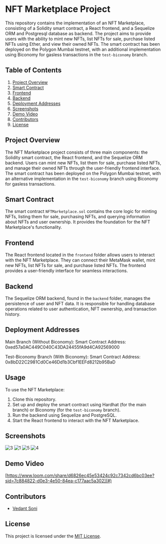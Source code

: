 # NFT Marketplace Project

This repository contains the implementation of an NFT Marketplace, consisting of a Solidity smart contract, a React frontend, and a Sequelize ORM and Postgresql database as backend. The project aims to provide users with the ability to mint new NFTs, list NFTs for sale, purchase listed NFTs using Ether, and view their owned NFTs. The smart contract has been deployed on the Polygon Mumbai testnet, with an additional implementation using Biconomy for gasless transactions in the `test-biconomy` branch.

## Table of Contents

1. [Project Overview](#project-overview)
2. [Smart Contract](#smart-contract)
3. [Frontend](#frontend)
4. [Backend](#backend)
5. [Deployment Addresses](#deployment-addresses)
7. [Screenshots](#screenshots)
8. [Demo Video](#demo-video)
9. [Contributors](#contributors)
10. [License](#license)

## Project Overview

The NFT Marketplace project consists of three main components: the Solidity smart contract, the React frontend, and the Sequelize ORM backend. Users can mint new NFTs, list them for sale, purchase listed NFTs, and manage their owned NFTs through the user-friendly frontend interface. The smart contract has been deployed on the Polygon Mumbai testnet, with an alternative implementation in the `test-biconomy` branch using Biconomy for gasless transactions.

## Smart Contract

The smart contract `NFTMarketplace.sol` contains the core logic for minting NFTs, listing them for sale, purchasing NFTs, and querying information about NFTs and user ownership. It provides the foundation for the NFT Marketplace's functionality.

## Frontend

The React frontend located in the `frontend` folder allows users to interact with the NFT Marketplace. They can connect their MetaMask wallet, mint new NFTs, list NFTs for sale, and purchase listed NFTs. The frontend provides a user-friendly interface for seamless interactions.

## Backend

The Sequelize ORM backend, found in the `backend` folder, manages the persistence of user and NFT data. It is responsible for handling database operations related to user authentication, NFT ownership, and transaction history.

## Deployment Addresses

Main Branch (Without Biconomy):
Smart Contract Address: 0xed57a0AC449C040C43DA24455fA9d4CA92569000

Test-Biconomy Branch (With Biconomy):
Smart Contract Address: 0x8bD22C2981Cd0Ce46Dd1b3Cbf1EEFd8212b95BaD

## Usage

To use the NFT Marketplace:

1. Clone this repository.
2. Set up and deploy the smart contract using Hardhat (for the main branch) or Biconomy (for the `test-biconomy` branch).
3. Run the backend using Sequelize and PostgreSQL.
4. Start the React frontend to interact with the NFT Marketplace.

## Screenshots

![3](https://github.com/Vedant-Soni/NFT-Marketplace-Dapp/assets/64590530/a1f9d7b4-dbd1-4ad4-b59e-5d5767e7e9c4)
![1](https://github.com/Vedant-Soni/NFT-Marketplace-Dapp/assets/64590530/bf332841-97a5-4f84-aead-5e21c4b8d8b3)
![5](https://github.com/Vedant-Soni/NFT-Marketplace-Dapp/assets/64590530/0c0bba20-c907-4b15-bd84-b0bf2daa0e48)
![4](https://github.com/Vedant-Soni/NFT-Marketplace-Dapp/assets/64590530/d41fd305-7ce9-46d0-a1fd-34176d54a323)


## Demo Video

[https://www.loom.com/share/d6826ec45e53424c92c7342cd6bc03ee?sid=7c884822-d0e3-4e50-84ea-c177aac5a302](#)

## Contributors

- [Vedant Soni](https://github.com/Vedant-Soni)

## License

This project is licensed under the [MIT License](LICENSE).
